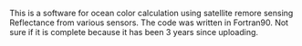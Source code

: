 This is a software for ocean color calculation using satellite remore sensing Reflectance from various sensors.
The code was written in Fortran90. Not sure if it is complete because it has been 3 years since uploading.
